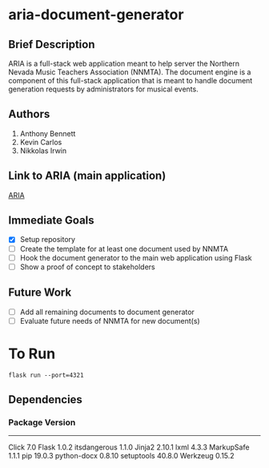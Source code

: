 # aria-document-generator

## Brief Description

ARIA is a full-stack web application meant to help server the Northern Nevada Music Teachers Association (NNMTA). The document engine is a component of this full-stack application that is meant to handle document generation requests by administrators for musical events.

## Authors
1. Anthony Bennett
2. Kevin Carlos
3. Nikkolas Irwin

## Link to ARIA (main application)
[ARIA](https://github.com/invainn/ARIA)

## Immediate Goals
- [x] Setup repository
- [ ] Create the template for at least one document used by NNMTA
- [ ] Hook the document generator to the main web application using Flask
- [ ] Show a proof of concept to stakeholders

## Future Work
- [ ] Add all remaining documents to document generator
- [ ] Evaluate future needs of NNMTA for new document(s)

# To Run
```
flask run --port=4321
```

## Dependencies
### Package  Version
------------ -------
Click        7.0
Flask        1.0.2
itsdangerous 1.1.0
Jinja2       2.10.1
lxml         4.3.3
MarkupSafe   1.1.1
pip          19.0.3
python-docx  0.8.10
setuptools   40.8.0
Werkzeug     0.15.2
